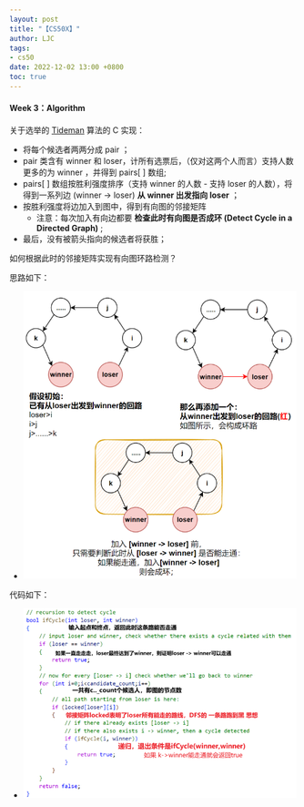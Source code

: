 ```yaml
---
layout: post
title: "【CS50X】"
author: LJC
tags:
- cs50
date: 2022-12-02 13:00 +0800
toc: true
---
```


#### Week 3：Algorithm

关于选举的 [Tideman](https://cs50.harvard.edu/x/2022/psets/3/tideman/) 算法的 C 实现：
- 将每个候选者两两分成 pair ；
- pair 类含有 winner 和 loser，计所有选票后，（仅对这两个人而言）支持人数更多的为 winner ，并得到 pairs[ ] 数组;
-  pairs[ ] 数组按胜利强度排序（支持 winner 的人数 - 支持 loser 的人数），将得到一系列边 (winner -> loser) **从 winner 出发指向 loser** ；
- 按胜利强度将边加入到图中，得到有向图的邻接矩阵
    - 注意：每次加入有向边都要 **检查此时有向图是否成环 (Detect Cycle in a Directed Graph)** ;
- 最后，没有被箭头指向的候选者将获胜；

如何根据此时的邻接矩阵实现有向图环路检测？

思路如下：

- ![cs50-1.png](/images/cs50-1.png "有向图环路检测")

代码如下：

- ![cs50-2.png](/images/cs50-2.png "有向图环路检测-代码")